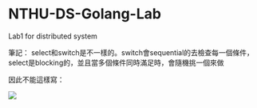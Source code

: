 # NTHU-DS-Golang-Lab
Lab1 for distributed system

筆記：
select和switch是不一樣的。switch會sequential的去檢查每一個條件，select是blocking的，並且當多個條件同時滿足時，會隨機挑一個來做

因此不能這樣寫：

![](https://hackmd.io/_uploads/By_NW5n6a.png)
